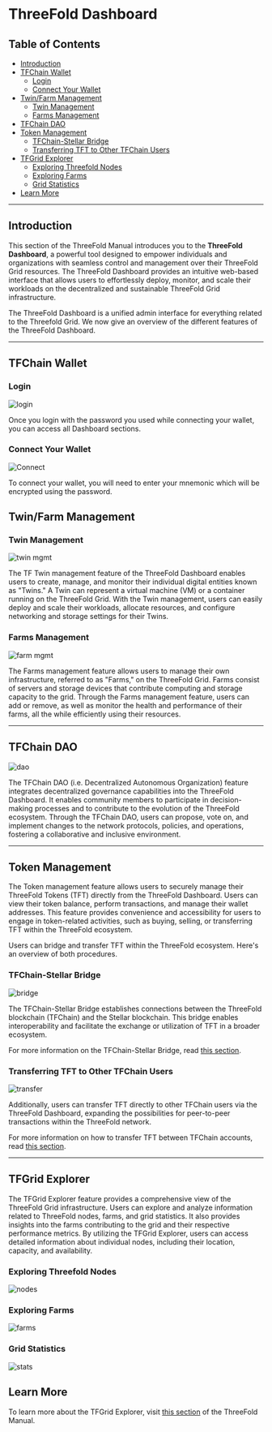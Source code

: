 <h1> ThreeFold Dashboard </h2>

<h2> Table of Contents </h2>

- [Introduction](#introduction)
- [TFChain Wallet](#tfchain-wallet)
  - [Login](#login)
  - [Connect Your Wallet](#connect-wallet)
- [Twin/Farm Management](#twinfarm-management)
  - [Twin Management](#twin-management)
  - [Farms Management](#farms-management)
- [TFChain DAO](#tfchain-dao)
- [Token Management](#token-management)
  - [TFChain-Stellar Bridge](#tfchain-stellar-bridge)
  - [Transferring TFT to Other TFChain Users](#transferring-tft-to-other-tfchain-users)
- [TFGrid Explorer](#tfgrid-explorer)
  - [Exploring Threefold Nodes](#exploring-threefold-nodes)
  - [Exploring Farms](#exploring-farms)
  - [Grid Statistics](#grid-statistics)
- [Learn More](#learn-more)

***

## Introduction

This section of the ThreeFold Manual introduces you to the **ThreeFold Dashboard**, a powerful tool designed to empower individuals and organizations with seamless control and management over their ThreeFold Grid resources. The ThreeFold Dashboard provides an intuitive web-based interface that allows users to effortlessly deploy, monitor, and scale their workloads on the decentralized and sustainable ThreeFold Grid infrastructure.

The ThreeFold Dashboard is a unified admin interface for everything related to the Threefold Grid. We now give an overview of the different features of the ThreeFold Dashboard.
***

## TFChain Wallet

### Login

![login](./img/dashboard_login.png)

Once you login with the password you used while connecting your wallet, you can access all Dashboard sections.

### Connect Your Wallet

![Connect](./img/dashboard_connect.png)

To connect your wallet, you will need to enter your mnemonic which will be encrypted using the password.

## Twin/Farm Management

### Twin Management

![twin mgmt](./img/dashboard_portal_twin.png)

The TF Twin management feature of the ThreeFold Dashboard enables users to create, manage, and monitor their individual digital entities known as "Twins." A Twin can represent a virtual machine (VM) or a container running on the ThreeFold Grid. With the Twin management, users can easily deploy and scale their workloads, allocate resources, and configure networking and storage settings for their Twins.

### Farms Management

![farm mgmt](./img/dashboard_portal_farms.png)

The Farms management feature allows users to manage their own infrastructure, referred to as "Farms," on the ThreeFold Grid. Farms consist of servers and storage devices that contribute computing and storage capacity to the grid. Through the Farms management feature, users can add or remove, as well as monitor the health and performance of their farms, all the while efficiently using their resources.
***

## TFChain DAO

![dao](./img/dashboard_dao.png)

The TFChain DAO (i.e. Decentralized Autonomous Organization) feature integrates decentralized governance capabilities into the ThreeFold Dashboard. It enables community members to participate in decision-making processes and to contribute to the evolution of the ThreeFold ecosystem. Through the TFChain DAO, users can propose, vote on, and implement changes to the network protocols, policies, and operations, fostering a collaborative and inclusive environment.

***

## Token Management

The Token management feature allows users to securely manage their ThreeFold Tokens (TFT) directly from the ThreeFold Dashboard. Users can view their token balance, perform transactions, and manage their wallet addresses. This feature provides convenience and accessibility for users to engage in token-related activities, such as buying, selling, or transferring TFT within the ThreeFold ecosystem.

Users can bridge and transfer TFT within the ThreeFold ecosystem. Here's an overview of both procedures.

### TFChain-Stellar Bridge

![bridge](./img/dashboard_bridge.png)

The TFChain-Stellar Bridge establishes connections between the ThreeFold blockchain (TFChain) and the Stellar blockchain. This bridge enables interoperability and facilitate the exchange or utilization of TFT in a broader ecosystem.

For more information on the TFChain-Stellar Bridge, read [this section](../threefold_token/tft_bridges/tfchain_stellar_bridge.md).

### Transferring TFT to Other TFChain Users

![transfer](./img/dashboard_portal_transfer.png)

Additionally, users can transfer TFT directly to other TFChain users via the ThreeFold Dashboard, expanding the possibilities for peer-to-peer transactions within the ThreeFold network.

For more information on how to transfer TFT between TFChain accounts, read [this section](./portal/dashboard_portal_ui_tokens.md).
***

## TFGrid Explorer

The TFGrid Explorer feature provides a comprehensive view of the ThreeFold Grid infrastructure. Users can explore and analyze information related to ThreeFold nodes, farms, and grid statistics. It also provides insights into the farms contributing to the grid and their respective performance metrics. By utilizing the TFGrid Explorer, users can access detailed information about individual nodes, including their location, capacity, and availability.

### Exploring Threefold Nodes

![nodes](./img/dashboard_explorer_nodes.png)

### Exploring Farms

![farms](./img/dashboard_explorer_farms.png)

### Grid Statistics

![stats](./img/dashboard_explorer_statistics.png)

## Learn More

To learn more about the TFGrid Explorer, visit [this section](./explorer/explorer_home.md) of the ThreeFold Manual.
